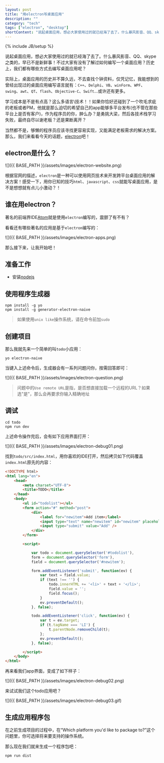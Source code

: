 ```yaml
---
layout: post
title: "用electron写桌面应用"
description: ""
category: "tech"
tags: ["electron", "desktop"]
shortContent: "说起桌面应用，想必大家使用过的就已经海了去了。什么暴风影音、QQ、skype之类的，早已不是新鲜事！不过大家有没有了解过如何编写一个桌面应用？历史上，我们都有哪些方式去编写桌面应用呢？"
---
```

{% include JB/setup %}

说起桌面应用，想必大家使用过的就已经海了去了。什么暴风影音、QQ、skype之类的，早已不是新鲜事！不过大家有没有了解过如何编写一个桌面应用？历史上，我们都有哪些方式去编写桌面应用呢？

实际上，桌面应用的历史并不算久远，不去查找个钟资料，仅凭记忆，我能想到的曾经出现过的桌面应用编写语言就有：`C++`、`Delphi`、`VB`、`winForm`、`WPF`、`swing`、`awt`、`QT`、`flash`、`Objective-C`、`Swift`...或许还有更多。

学习成本是不是有点高？这么多语言\技术！！如果你恰好还碰到了一个吹毛求疵的老板或者PM，他就是那么迫切的希望自己的app能够多平台发布(也不管在那些平台上是否有客户)，作为程序员的你，肿么办？是勇挑大梁，然后各技术栈学习失败，最终自尽以谢老板？还是果断离开？

当然都不是，够懒的程序员应该寻找更容易实现，又能满足老板需求的解决方案。那么，我们来看看今天的话题，[electron](http://electron.atom.io/)吧！

## electron是什么？ ##

![]({{ BASE_PATH }}/assets/images/electron-website.png)

根据官网的描述，`electron`是一种可以使用网页技术来开发跨平台桌面应用的解决方案！感受一下，用你已知的技巧`html`、`javascript`、`css`就能写桌面应用，是不是想想就有点儿小激动？！

## 谁在用electron？ ##

著名的前端界IDE[Atom](https://atom.io/)就是使用`electron`编写的，震颤了有不有？

看看还有哪些著名的应用是基于`electron`编写的：

![]({{ BASE_PATH }}/assets/images/electron-apps.png)


那么接下来，让我开始吧！

## 准备工作 ##

* 安装[nodejs](https://nodejs.org/en/)

## 使用程序生成器 ##

```shell
npm install -g yo
npm install -g generator-electron-naive
```

>如果使用`unix like`操作系统，请在命令前加`sudo`

## 创建项目 ##

那么我就先来一个简单的叫`todo`小应用：

```shell
yo electron-naive
```

当键入上述命令后，生成器会有一系列问题问你，按需回答即可：

![]({{ BASE_PATH }}/assets/images/electron-question.png)

>问题中的`Use remote URL`是指，是否想直接加载一个远程的URL？如果选"是"，那么会再要求你输入精确地址

## 调试 ##

```shell
cd todo
npm run dev
```

上述命令操作完后，会有如下应用界面打开：

![]({{ BASE_PATH }}/assets/images/electron-debug01.png)

找到`todo/src/index.html`，用你喜欢的IDE打开，然后拷贝如下代码覆盖`index.html`原先的内容：

```html
<!DOCTYPE html>
<html lang="en">
    <head>
        <meta charset="UTF-8">
        <title>TODO</title>
    </head>
    <body>
        <ul id="todolist"></ul>
        <form action="#" method="post">
            <div>
                <label for="newitem">Add item</label>
                <input type="text" name="newitem" id="newitem" placeholder="new item" />
                <input type="submit" value="Add" />
            </div>
        </form>

        <script>

            var todo = document.querySelector('#todolist'),
            form = document.querySelector('form'),
            field = document.querySelector('#newitem');

            form.addEventListener('submit', function(ev) {
                var text = field.value;
                if (text !== '') {
                    todo.innerHTML += '<li>' + text + '</li>';
                    field.value = '';
                    field.focus();
                }
                ev.preventDefault();
            }, false);

            todo.addEventListener('click', function(ev) {
                var t = ev.target;
                if (t.tagName === 'LI') {
                    t.parentNode.removeChild(t);
                };
                ev.preventDefault();
            }, false);

        </script>
    </body>
</html>
```

再来看我们app界面，变成了如下样子：

![]({{ BASE_PATH }}/assets/images/electron-debug02.png)


来试试我们这个todo应用吧？

![]({{ BASE_PATH }}/assets/images/electron-debug03.gif)


## 生成应用程序包 ##

在之前生成项目的过程中，在“Which platform you'd like to package to?”这个问题里，你可选择将来要支持的操作系统。

那么现在我们就来生成一个程序包吧：

```shell
npm run dist
```
